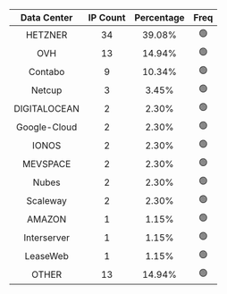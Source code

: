 | Data Center | IP Count | Percentage | Freq |
|:------------:|:--------:|:-----------:|:-----:|
| HETZNER | 34 | 39.08% | 🟢 |
| OVH | 13 | 14.94% | 🟢 |
| Contabo | 9 | 10.34% | 🟢 |
| Netcup | 3 | 3.45% | 🟢 |
| DIGITALOCEAN | 2 | 2.30% | 🟢 |
| Google-Cloud | 2 | 2.30% | 🟢 |
| IONOS | 2 | 2.30% | 🟢 |
| MEVSPACE | 2 | 2.30% | 🟢 |
| Nubes | 2 | 2.30% | 🟢 |
| Scaleway | 2 | 2.30% | 🟢 |
| AMAZON | 1 | 1.15% | 🟢 |
| Interserver | 1 | 1.15% | 🟢 |
| LeaseWeb | 1 | 1.15% | 🟢 |
| OTHER | 13 | 14.94% | 🟢 |